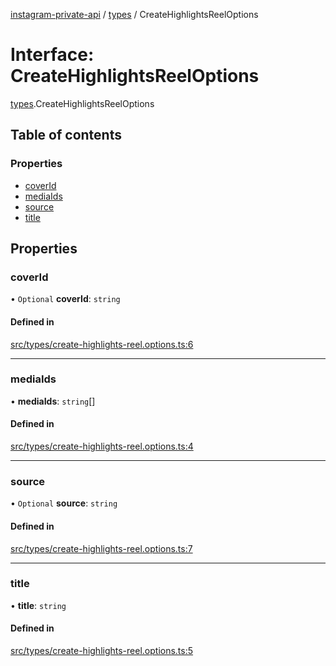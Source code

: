 [instagram-private-api](../../README.md) / [types](../../modules/types.md) / CreateHighlightsReelOptions

# Interface: CreateHighlightsReelOptions

[types](../../modules/types.md).CreateHighlightsReelOptions

## Table of contents

### Properties

- [coverId](CreateHighlightsReelOptions.md#coverid)
- [mediaIds](CreateHighlightsReelOptions.md#mediaids)
- [source](CreateHighlightsReelOptions.md#source)
- [title](CreateHighlightsReelOptions.md#title)

## Properties

### coverId

• `Optional` **coverId**: `string`

#### Defined in

[src/types/create-highlights-reel.options.ts:6](https://github.com/Nerixyz/instagram-private-api/blob/b3351b9/src/types/create-highlights-reel.options.ts#L6)

___

### mediaIds

• **mediaIds**: `string`[]

#### Defined in

[src/types/create-highlights-reel.options.ts:4](https://github.com/Nerixyz/instagram-private-api/blob/b3351b9/src/types/create-highlights-reel.options.ts#L4)

___

### source

• `Optional` **source**: `string`

#### Defined in

[src/types/create-highlights-reel.options.ts:7](https://github.com/Nerixyz/instagram-private-api/blob/b3351b9/src/types/create-highlights-reel.options.ts#L7)

___

### title

• **title**: `string`

#### Defined in

[src/types/create-highlights-reel.options.ts:5](https://github.com/Nerixyz/instagram-private-api/blob/b3351b9/src/types/create-highlights-reel.options.ts#L5)
